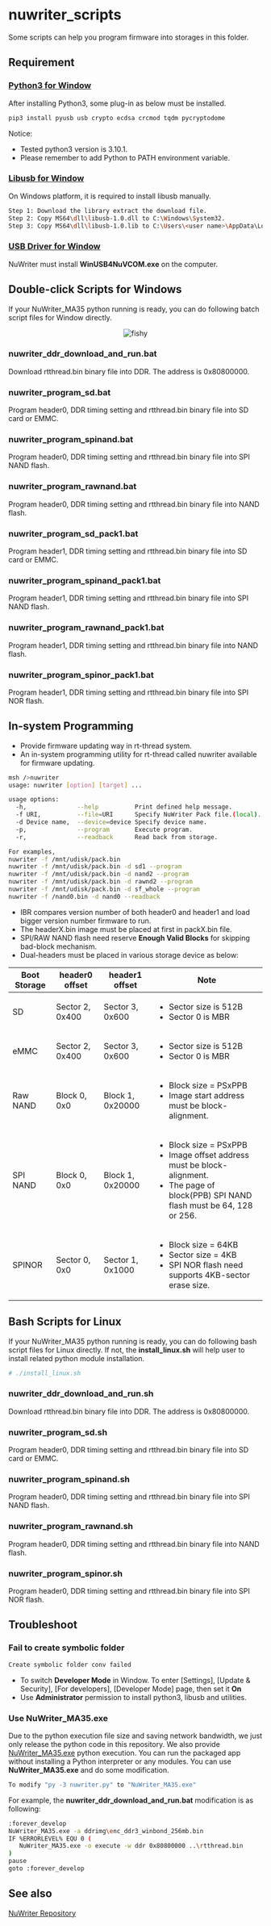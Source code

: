 # **nuwriter_scripts**

Some scripts can help you program firmware into storages in this folder.

## **Requirement**

### [Python3 for Window](https://www.python.org/downloads/windows/)

After installing Python3, some plug-in as below must be installed.

```bash
pip3 install pyusb usb crypto ecdsa crcmod tqdm pycryptodome
```

Notice:

- Tested python3 version is 3.10.1.
- Please remember to add Python to PATH environment variable.

### [Libusb for Window](http://sourceforge.net/projects/libusb/files/libusb-1.0/libusb-1.0.20/libusb-1.0.20.7z/download)

On Windows platform, it is required to install libusb manually.

```bash
Step 1: Download the library extract the download file.
Step 2: Copy MS64\dll\libusb-1.0.dll to C:\Windows\System32.
Step 3: Copy MS64\dll\libusb-1.0.lib to C:\Users\<user name>\AppData\Local\Programs\Python\<python ver>\Lib.
```

### [USB Driver for Window](https://github.com/OpenNuvoton/MA35D1_NuWriter/blob/master/driver/WinUSB4NuVCOM.exe?raw=true)

NuWriter must install **WinUSB4NuVCOM.exe** on the computer.

## **Double-click Scripts for Windows**

If your NuWriter_MA35 python running is ready, you can do following batch script files for Window directly.

<p align="center">
<img src="./in-system-programming.png" alt="fishy" class="bg-primary">
</p>

### **nuwriter_ddr_download_and_run.bat**

Download rtthread.bin binary file into DDR. The address is 0x80800000.

### **nuwriter_program_sd.bat**

Program header0, DDR timing setting and rtthread.bin binary file into SD card or EMMC.

### **nuwriter_program_spinand.bat**

Program header0, DDR timing setting and rtthread.bin binary file into SPI NAND flash.

### **nuwriter_program_rawnand.bat**

Program header0, DDR timing setting and rtthread.bin binary file into NAND flash.

### **nuwriter_program_sd_pack1.bat**

Program header1, DDR timing setting and rtthread.bin binary file into SD card or EMMC.

### **nuwriter_program_spinand_pack1.bat**

Program header1, DDR timing setting and rtthread.bin binary file into SPI NAND flash.

### **nuwriter_program_rawnand_pack1.bat**

Program header1, DDR timing setting and rtthread.bin binary file into NAND flash.

### **nuwriter_program_spinor_pack1.bat**

Program header1, DDR timing setting and rtthread.bin binary file into SPI NOR flash.

## **In-system Programming**

- Provide firmware updating way in rt-thread system.
- An in-system programming utility for rt-thread called nuwriter available for firmware updating.

```bash
msh />nuwriter
usage: nuwriter [option] [target] ...

usage options:
  -h,              --help          Print defined help message.
  -f URI,          --file=URI      Specify NuWriter Pack file.(local).
  -d Device name,  --device=device Specify device name.
  -p,              --program       Execute program.
  -r,              --readback      Read back from storage.

For examples,
nuwriter -f /mnt/udisk/pack.bin
nuwriter -f /mnt/udisk/pack.bin -d sd1 --program
nuwriter -f /mnt/udisk/pack.bin -d nand2 --program
nuwriter -f /mnt/udisk/pack.bin -d rawnd2 --program
nuwriter -f /mnt/udisk/pack.bin -d sf_whole --program
nuwriter -f /nand0.bin -d nand0 --readback
```

- IBR compares version number of both header0 and header1 and load bigger version number firmware to run.
- The headerX.bin image must be placed at first in packX.bin file.
- SPI/RAW NAND flash need reserve **Enough Valid Blocks** for skipping bad-block mechanism.
- Dual-headers must be placed in various storage device as below:

|Boot Storage|header0 offset|header1 offset|Note|
|-|-|-|-|
|SD|Sector 2, 0x400|Sector 3, 0x600|<ul><li>Sector size is 512B</li><li>Sector 0 is MBR</li></ul>|
|eMMC|Sector 2, 0x400|Sector 3, 0x600|<ul><li>Sector size is 512B</li><li>Sector 0 is MBR</li></ul>|
|Raw NAND|Block 0, 0x0|Block 1, 0x20000|<ul><li>Block size = PSxPPB</li><li>Image start address must be block-alignment.</li></ul> |
|SPI NAND|Block 0, 0x0|Block 1, 0x20000|<ul><li>Block size = PSxPPB</li><li>Image offset address must be block-alignment.</li><li>The page of block(PPB) SPI NAND flash must be 64, 128 or 256.</li></ul> |
|SPINOR|Sector 0, 0x0|Sector 1, 0x1000|<ul><li>Block size = 64KB</li><li>Sector size = 4KB</li><li>SPI NOR flash need supports 4KB-sector erase size.</li></ul> |

## **Bash Scripts for Linux**

If your NuWriter_MA35 python running is ready, you can do following bash script files for Linux directly.
If not, the **install_linux.sh** will help user to install related python module installation.

```bash
# ./install_linux.sh
```

### **nuwriter_ddr_download_and_run.sh**

Download rtthread.bin binary file into DDR. The address is 0x80800000.

### **nuwriter_program_sd.sh**

Program header0, DDR timing setting and rtthread.bin binary file into SD card or EMMC.

### **nuwriter_program_spinand.sh**

Program header0, DDR timing setting and rtthread.bin binary file into SPI NAND flash.

### **nuwriter_program_rawnand.sh**

Program header0, DDR timing setting and rtthread.bin binary file into NAND flash.

### **nuwriter_program_spinor.sh**

Program header0, DDR timing setting and rtthread.bin binary file into SPI NOR flash.

## **Troubleshoot**

### **Fail to create symbolic folder**

```bash
Create symbolic folder conv failed
```

- To switch **Developer Mode** in Window. To enter [Settings], [Update & Security], [For developers], [Developer Mode] page, then set it **On**
- Use **Administrator** permission to install python3, libusb and utilities.

### **Use NuWriter_MA35.exe**

Due to the python execution file size and saving network bandwidth, we just only release the python code in this repository. We also provide [NuWriter_MA35.exe](https://github.com/OpenNuvoton/MA35D1_NuWriter/blob/master/EXE/NuWriter_MA35.exe?raw=true) python execution. You can run the packaged app without installing a Python interpreter or any modules. You can use **NuWriter_MA35.exe** and do some modification.

```bash
To modify "py -3 nuwriter.py" to "NuWriter_MA35.exe"
```

For example, the **nuwriter_ddr_download_and_run.bat** modification is as following:

```bash
:forever_develop
NuWriter_MA35.exe -a ddrimg\enc_ddr3_winbond_256mb.bin
IF %ERRORLEVEL% EQU 0 (
   NuWriter_MA35.exe -o execute -w ddr 0x80800000 ..\rtthread.bin
)
pause
goto :forever_develop
```

## **See also**

[NuWriter Repository](https://github.com/OpenNuvoton/MA35D1_NuWriter)
